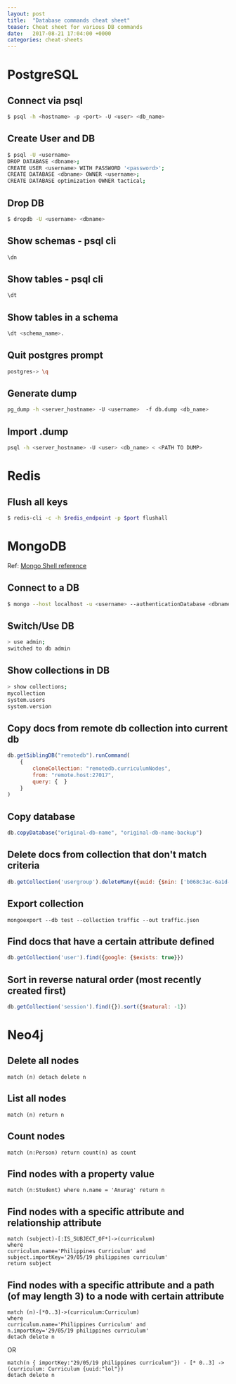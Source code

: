 ```yaml
---
layout: post
title:  "Database commands cheat sheet"
teaser: Cheat sheet for various DB commands
date:   2017-08-21 17:04:00 +0000
categories: cheat-sheets
---
```


# PostgreSQL

## Connect via psql
```bash
$ psql -h <hostname> -p <port> -U <user> <db_name>
```

## Create User and DB
```bash
$ psql -U <username>
DROP DATABASE <dbname>;
CREATE USER <username> WITH PASSWORD '<password>';
CREATE DATABASE <dbname> OWNER <username>;
CREATE DATABASE optimization OWNER tactical;
```

## Drop DB
```bash
$ dropdb -U <username> <dbname>
```

## Show schemas - psql cli
```bash
\dn
```

## Show tables - psql cli
```bash
\dt
```

## Show tables in a schema
```bash
\dt <schema_name>.
```

## Quit postgres prompt
```bash
postgres-> \q
```

## Generate dump
```bash
pg_dump -h <server_hostname> -U <username>  -f db.dump <db_name>
```

## Import .dump
```bash
psql -h <server_hostname> -U <user> <db_name> < <PATH TO DUMP>
```

# Redis

## Flush all keys
```bash
$ redis-cli -c -h $redis_endpoint -p $port flushall
```

# MongoDB

Ref: [Mongo Shell reference](https://docs.mongodb.com/manual/reference/mongo-shell/)

## Connect to a DB
```bash
$ mongo --host localhost -u <username> --authenticationDatabase <dbname> -p <paassword>
```

## Switch/Use DB
```bash
> use admin;
switched to db admin
```

## Show collections in DB
```bash
> show collections;
mycollection
system.users
system.version
```

## Copy docs from remote db collection into current db
```javascript
db.getSiblingDB("remotedb").runCommand(
    { 
        cloneCollection: "remotedb.curriculumNodes",
        from: "remote.host:27017",
        query: {  }
    }
)
```

## Copy database
```javascript
db.copyDatabase("original-db-name", "original-db-name-backup")
```

## Delete docs from collection that don't match criteria
```javascript
db.getCollection('usergroup').deleteMany({uuid: {$nin: ['b068c3ac-6a1d-4500-9121-18a6ef980b71']}})
```

## Export collection
```
mongoexport --db test --collection traffic --out traffic.json
```

## Find docs that have a certain attribute defined
```javascript
db.getCollection('user').find({google: {$exists: true}})
```

## Sort in reverse natural order (most recently created first)
```javascript
db.getCollection('session').find({}).sort({$natural: -1})
```

# Neo4j
## Delete all nodes
```
match (n) detach delete n
```

## List all nodes
```
match (n) return n
```

## Count nodes
```
match (n:Person) return count(n) as count
```

## Find nodes with a property value
```
match (n:Student) where n.name = 'Anurag' return n
```

## Find nodes with a specific attribute and relationship attribute
```
match (subject)-[:IS_SUBJECT_OF*]->(curriculum) 
where 
curriculum.name='Philippines Curriculum' and 
subject.importKey='29/05/19 philippines curriculum' 
return subject
```

## Find nodes with a specific attribute and a path (of may length 3) to a node with certain attribute
```
match (n)-[*0..3]->(curriculum:Curriculum) 
where 
curriculum.name='Philippines Curriculum' and 
n.importKey='29/05/19 philippines curriculum' 
detach delete n
```
OR
```
match(n { importKey:"29/05/19 philippines curriculum"}) - [* 0..3] -> (curriculum: Curriculum {uuid:"lol"})
detach delete n
```